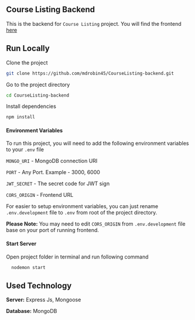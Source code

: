 ## Course Listing Backend

This is the backend for `Course Listing` project. You will find the frontend [here](https://github.com/mdrobin45/CourseListing-frontend)

## Run Locally

Clone the project

```bash
git clone https://github.com/mdrobin45/CourseListing-backend.git
```

Go to the project directory

```bash
cd CourseListing-backend
```

Install dependencies

```bash
npm install
```

#### Environment Variables

To run this project, you will need to add the following environment variables to your `.env` file

`MONGO_URI` - MongoDB connection URI

`PORT` - Any Port. Example - 3000, 6000

`JWT_SECRET` - The secret code for JWT sign

`CORS_ORIGIN` - Frontend URL

For easier to setup environment variables, you can just rename `.env.development` file to `.env` from root of the project directory.

**Please Note:** You may need to edit `CORS_ORIGIN` from `.env.development` file base on your port of running frontend.

#### Start Server

Open project folder in terminal and run following command

```bash
  nodemon start
```

## Used Technology

**Server:** Express Js, Mongoose

**Database:** MongoDB
